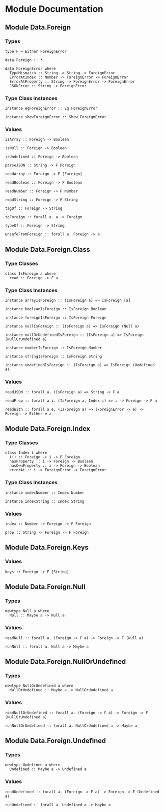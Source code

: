 # Module Documentation

## Module Data.Foreign

### Types

    type F = Either ForeignError

    data Foreign :: *

    data ForeignError where
      TypeMismatch :: String -> String -> ForeignError
      ErrorAtIndex :: Number -> ForeignError -> ForeignError
      ErrorAtProperty :: String -> ForeignError -> ForeignError
      JSONError :: String -> ForeignError


### Type Class Instances

    instance eqForeignError :: Eq ForeignError

    instance showForeignError :: Show ForeignError


### Values

    isArray :: Foreign -> Boolean

    isNull :: Foreign -> Boolean

    isUndefined :: Foreign -> Boolean

    parseJSON :: String -> F Foreign

    readArray :: Foreign -> F [Foreign]

    readBoolean :: Foreign -> F Boolean

    readNumber :: Foreign -> F Number

    readString :: Foreign -> F String

    tagOf :: Foreign -> String

    toForeign :: forall a. a -> Foreign

    typeOf :: Foreign -> String

    unsafeFromForeign :: forall a. Foreign -> a


## Module Data.Foreign.Class

### Type Classes

    class IsForeign a where
      read :: Foreign -> F a


### Type Class Instances

    instance arrayIsForeign :: (IsForeign a) => IsForeign [a]

    instance booleanIsForeign :: IsForeign Boolean

    instance foreignIsForeign :: IsForeign Foreign

    instance nullIsForeign :: (IsForeign a) => IsForeign (Null a)

    instance nullOrUndefinedIsForeign :: (IsForeign a) => IsForeign (NullOrUndefined a)

    instance numberIsForeign :: IsForeign Number

    instance stringIsForeign :: IsForeign String

    instance undefinedIsForeign :: (IsForeign a) => IsForeign (Undefined a)


### Values

    readJSON :: forall a. (IsForeign a) => String -> F a

    readProp :: forall a i. (IsForeign a, Index i) => i -> Foreign -> F a

    readWith :: forall a e. (IsForeign a) => (ForeignError -> e) -> Foreign -> Either e a


## Module Data.Foreign.Index

### Type Classes

    class Index i where
      (!) :: Foreign -> i -> F Foreign
      hasProperty :: i -> Foreign -> Boolean
      hasOwnProperty :: i -> Foreign -> Boolean
      errorAt :: i -> ForeignError -> ForeignError


### Type Class Instances

    instance indexNumber :: Index Number

    instance indexString :: Index String


### Values

    index :: Number -> Foreign -> F Foreign

    prop :: String -> Foreign -> F Foreign


## Module Data.Foreign.Keys

### Values

    keys :: Foreign -> F [String]


## Module Data.Foreign.Null

### Types

    newtype Null a where
      Null :: Maybe a -> Null a


### Values

    readNull :: forall a. (Foreign -> F a) -> Foreign -> F (Null a)

    runNull :: forall a. Null a -> Maybe a


## Module Data.Foreign.NullOrUndefined

### Types

    newtype NullOrUndefined a where
      NullOrUndefined :: Maybe a -> NullOrUndefined a


### Values

    readNullOrUndefined :: forall a. (Foreign -> F a) -> Foreign -> F (NullOrUndefined a)

    runNullOrUndefined :: forall a. NullOrUndefined a -> Maybe a


## Module Data.Foreign.Undefined

### Types

    newtype Undefined a where
      Undefined :: Maybe a -> Undefined a


### Values

    readUndefined :: forall a. (Foreign -> F a) -> Foreign -> F (Undefined a)

    runUndefined :: forall a. Undefined a -> Maybe a
